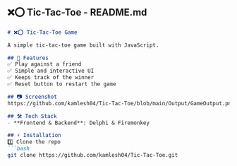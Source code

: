 ## ❌⭕ **Tic-Tac-Toe - README.md**  

```md
# ❌⭕ Tic-Tac-Toe Game

A simple tic-tac-toe game built with JavaScript.

## 🚀 Features
✅ Play against a friend  
✅ Simple and interactive UI  
✅ Keeps track of the winner  
✅ Reset button to restart the game  

## 📷 Screenshot
https://github.com/kamlesh04/Tic-Tac-Toe/blob/main/Output/GameOutput.png

## 🛠 Tech Stack
- **Frontend & Backend**: Delphi & Firemonkey  

## ⚡ Installation
1️⃣ Clone the repo  
```bash
git clone https://github.com/kamlesh04/Tic-Tac-Toe.git 